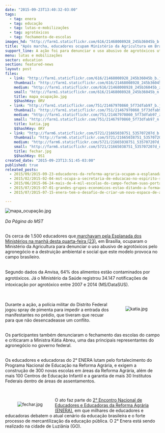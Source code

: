 ```yaml
---
date: "2015-09-23T13:40:32-03:00"
tags:
  - tag: enera
  - tag: educação
  - tag: lutas-e-mobilizações
  - tag: agrotóxicos
  - tag: fechamento-de-escolas
images_hd: "http://farm1.staticflickr.com/616/21468008928_245b36045b_b.jpg"
title: "Após marcha, educadores ocupam Ministério da Agricultura em Brasília"
support_line: A ação foi para denunciar o uso abusivo de agrotóxicos utilizado pelo agronegócio e o fechamento de escolas no campo.
menu: lutas e mobilizações
sector: education
section: featured-news
layout: post
files:
  - link: "http://farm1.staticflickr.com/616/21468008928_245b36045b_b.jpg"
    thumbnail: "http://farm1.staticflickr.com/616/21468008928_245b36045b_t.jpg"
    medium: "http://farm1.staticflickr.com/616/21468008928_245b36045b_z.jpg"
    small: "http://farm1.staticflickr.com/616/21468008928_245b36045b_n.jpg"
    title: mapa_ocupação.jpg
    $$hashKey: 0RV
  - link: "http://farm1.staticflickr.com/751/21467970860_5f73dfab97_b.jpg"
    thumbnail: "http://farm1.staticflickr.com/751/21467970860_5f73dfab97_t.jpg"
    medium: "http://farm1.staticflickr.com/751/21467970860_5f73dfab97_z.jpg"
    small: "http://farm1.staticflickr.com/751/21467970860_5f73dfab97_n.jpg"
    title: katia.jpg
    $$hashKey: 0RY
  - link: "http://farm6.staticflickr.com/5721/21665038751_535707207d_b.jpg"
    thumbnail: "http://farm6.staticflickr.com/5721/21665038751_535707207d_t.jpg"
    medium: "http://farm6.staticflickr.com/5721/21665038751_535707207d_z.jpg"
    small: "http://farm6.staticflickr.com/5721/21665038751_535707207d_n.jpg"
    title: fechar.jpg
    $$hashKey: 0S1
created_date: "2015-09-23T13:51:45-03:00"
published: true
releated_posts:
  - 2015/09/2015-09-23-educadores-da-reforma-agraria-ocupam-a-esplanada-dos-ministerios.md
  - 2015/02/2015-02-04-mst-ocupa-a-secretaria-de-educacao-no-espirito-santo.md
  - 2015/06/2015-06-24-mais-de-4-mil-escolas-do-campo-fecham-suas-portas-em-2014.md
  - 2015/07/2015-07-01-grandes-grupos-economicos-estao-ditando-a-formacao-de-criancas-e-jovens-brasileiros.md
  - 2015/07/2015-07-15-enera-tem-o-desafio-de-criar-um-novo-espaco-de-articulacao-entre-os-trabalhadores-da-educacao.md

---
```

<p><img alt="mapa_ocupação.jpg" src="http://farm1.staticflickr.com/616/21468008928_245b36045b_b.jpg" /><br />
<br />
<em>Da P&aacute;gina do MST</em></p>

<p><br />
Os cerca de 1.500 educadores que<a href="http://www.mst.org.br/2015/09/23/educadores-da-reforma-agraria-ocupam-a-esplanada-dos-ministerios.html"> marchavam pela Esplanada dos Minist&eacute;rios na manh&atilde; desta quarta-feira (23)</a>, em Bras&iacute;lia, ocuparam o Minist&eacute;rio da Agricultura para denunciar o uso abusivo de agrot&oacute;xicos pelo agroneg&oacute;cio e a destrui&ccedil;&atilde;o ambiental e social que este modelo provoca no campo brasileiro.</p>

<p><br />
<span style="line-height: 20.8px;">Segundo dados da Anvisa,&nbsp;</span><span style="line-height: 20.8px;">64% dos alimentos est&atilde;o contaminados por agrot&oacute;xicos. J&aacute; o Minist&eacute;rio da Sa&uacute;de registrou 34.147 notifica&ccedil;&otilde;es de intoxica&ccedil;&atilde;o por agrot&oacute;xico entre 2007 e 2014 (MS/DataSUS).</span></p>

<p>&nbsp;</p>

<figure class="image" style="float:right"><img alt="katia.jpg" src="http://farm1.staticflickr.com/751/21467970860_5f73dfab97_b.jpg" />
<figcaption></figcaption>
</figure>

<p>Durante a a&ccedil;&atilde;o, a pol&iacute;cia militar do Distrito Federal jogou spray de pimenta para impedir a entrada dos manifestantes no pr&eacute;dio, que tiveram que recuar para que n&atilde;o desencadeasse um conflito.&nbsp;</p>

<p><br />
Os participantes tamb&eacute;m denunciaram o fechamento das escolas do campo e criticaram a Ministra K&aacute;tia Abreu, uma das principais representantes do agroneg&oacute;cio no governo federal.</p>

<p><br />
Os educadores e educadoras do 2&deg; ENERA lutam pelo fortalecimento do Programa Nacional de Educa&ccedil;&atilde;o na Reforma Agr&aacute;ria, e exigem a constru&ccedil;&atilde;o de 300 novas escolas em &aacute;reas da Reforma Agr&aacute;ria, al&eacute;m de mais 100 Centros de Educa&ccedil;&atilde;o Infantil e a garantia de mais 30 Institutos Federais dentro de &aacute;reas de assentamentos.</p>

<p>&nbsp;</p>

<figure class="image" style="float:left"><img alt="fechar.jpg" src="http://farm6.staticflickr.com/5721/21665038751_535707207d_b.jpg" />
<figcaption></figcaption>
</figure>

<p>O ato faz parte do <a href="http://www.mst.org.br/2015/08/17/mais-de-1-200-participantes-debatem-a-educacao-publica-brasileira.html">2&deg; Encontro Nacional de Educadores e Educadoras da Reforma Agr&aacute;ria (ENERA)</a>, em que milhares de educadores e educadoras debatem o atual cen&aacute;rio da educa&ccedil;&atilde;o brasileira e o forte processo de mercantiliza&ccedil;&atilde;o da educa&ccedil;&atilde;o p&uacute;blica.&nbsp;O 2&deg; Enera est&aacute; sendo realizado na cidade de Luzi&acirc;nia (GO).</p>

<p>&nbsp;</p>
